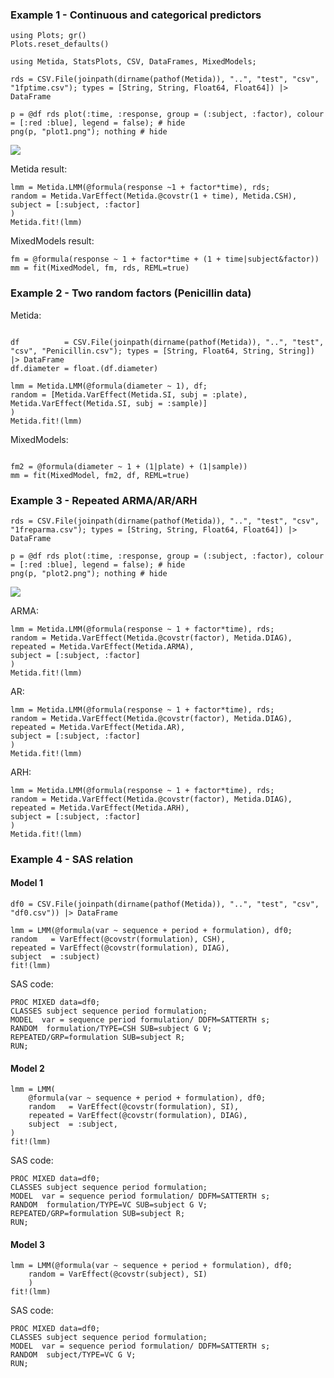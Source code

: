 ### Example 1 - Continuous and categorical predictors

```@setup lmmexample
using Plots; gr()
Plots.reset_defaults()
```

```@example lmmexample
using Metida, StatsPlots, CSV, DataFrames, MixedModels;

rds = CSV.File(joinpath(dirname(pathof(Metida)), "..", "test", "csv",  "1fptime.csv"); types = [String, String, Float64, Float64]) |> DataFrame

p = @df rds plot(:time, :response, group = (:subject, :factor), colour = [:red :blue], legend = false); # hide
png(p, "plot1.png"); nothing # hide
```

![](plot1.png)

Metida result:

```@example lmmexample
lmm = Metida.LMM(@formula(response ~1 + factor*time), rds;
random = Metida.VarEffect(Metida.@covstr(1 + time), Metida.CSH),
subject = [:subject, :factor]
)
Metida.fit!(lmm)
```

MixedModels result:

```@example lmmexample
fm = @formula(response ~ 1 + factor*time + (1 + time|subject&factor))
mm = fit(MixedModel, fm, rds, REML=true)
```

### Example 2 - Two random factors (Penicillin data)

Metida:

```@example lmmexample

df          = CSV.File(joinpath(dirname(pathof(Metida)), "..", "test", "csv", "Penicillin.csv"); types = [String, Float64, String, String]) |> DataFrame
df.diameter = float.(df.diameter)

lmm = Metida.LMM(@formula(diameter ~ 1), df;
random = [Metida.VarEffect(Metida.SI, subj = :plate), Metida.VarEffect(Metida.SI, subj = :sample)]
)
Metida.fit!(lmm)
```

MixedModels:

```@example lmmexample

fm2 = @formula(diameter ~ 1 + (1|plate) + (1|sample))
mm = fit(MixedModel, fm2, df, REML=true)
```

### Example 3 - Repeated ARMA/AR/ARH

```@example lmmexample
rds = CSV.File(joinpath(dirname(pathof(Metida)), "..", "test", "csv",  "1freparma.csv"); types = [String, String, Float64, Float64]) |> DataFrame

p = @df rds plot(:time, :response, group = (:subject, :factor), colour = [:red :blue], legend = false); # hide
png(p, "plot2.png"); nothing # hide
```

![](plot2.png)

ARMA:

```@example lmmexample
lmm = Metida.LMM(@formula(response ~ 1 + factor*time), rds;
random = Metida.VarEffect(Metida.@covstr(factor), Metida.DIAG),
repeated = Metida.VarEffect(Metida.ARMA),
subject = [:subject, :factor]
)
Metida.fit!(lmm)
```

AR:

```@example lmmexample
lmm = Metida.LMM(@formula(response ~ 1 + factor*time), rds;
random = Metida.VarEffect(Metida.@covstr(factor), Metida.DIAG),
repeated = Metida.VarEffect(Metida.AR),
subject = [:subject, :factor]
)
Metida.fit!(lmm)
```

ARH:

```@example lmmexample
lmm = Metida.LMM(@formula(response ~ 1 + factor*time), rds;
random = Metida.VarEffect(Metida.@covstr(factor), Metida.DIAG),
repeated = Metida.VarEffect(Metida.ARH),
subject = [:subject, :factor]
)
Metida.fit!(lmm)
```

### Example 4 - SAS relation

#### Model 1

```
df0 = CSV.File(joinpath(dirname(pathof(Metida)), "..", "test", "csv", "df0.csv")) |> DataFrame

lmm = LMM(@formula(var ~ sequence + period + formulation), df0;
random   = VarEffect(@covstr(formulation), CSH),
repeated = VarEffect(@covstr(formulation), DIAG),
subject  = :subject)
fit!(lmm)
```

SAS code:

```
PROC MIXED data=df0;
CLASSES subject sequence period formulation;
MODEL  var = sequence period formulation/ DDFM=SATTERTH s;
RANDOM  formulation/TYPE=CSH SUB=subject G V;
REPEATED/GRP=formulation SUB=subject R;
RUN;
```

#### Model 2

```
lmm = LMM(
    @formula(var ~ sequence + period + formulation), df0;
    random   = VarEffect(@covstr(formulation), SI),
    repeated = VarEffect(@covstr(formulation), DIAG),
    subject  = :subject,
)
fit!(lmm)
```

SAS code:

```
PROC MIXED data=df0;
CLASSES subject sequence period formulation;
MODEL  var = sequence period formulation/ DDFM=SATTERTH s;
RANDOM  formulation/TYPE=VC SUB=subject G V;
REPEATED/GRP=formulation SUB=subject R;
RUN;
```

#### Model 3

```
lmm = LMM(@formula(var ~ sequence + period + formulation), df0;
    random = VarEffect(@covstr(subject), SI)
    )
fit!(lmm)
```

SAS code:

```
PROC MIXED data=df0;
CLASSES subject sequence period formulation;
MODEL  var = sequence period formulation/ DDFM=SATTERTH s;
RANDOM  subject/TYPE=VC G V;
RUN;
```
